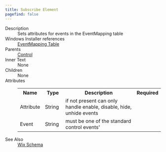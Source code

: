 ```yaml
---
title: Subscribe Element
pagefind: false
---
```

<dl>
  <dt>Description</dt>
  <dd>                 Sets attributes for events in the EventMapping table             </dd>
  <dt>Windows Installer references</dt>
  <dd>
    <a href="http://msdn.microsoft.com/library/aa368559.aspx" target="_blank">EventMapping Table</a>
  </dd>
  <dt>Parents</dt>
  <dd>
    <a href="../control/">Control</a>
  </dd>
  <dt>Inner Text</dt>
  <dd>None</dd>
  <dt>Children</dt>
  <dd>None</dd>
  <dt>Attributes</dt>
  <dd>
    <table cellspacing="0" cellpadding="0" class="schema">
      <tr>
        <th width="15%">Name</th>
        <th width="15%">Type</th>
        <th width="65%">Description</th>
        <th width="15%">Required</th>
      </tr>
      <tr>
        <td>Attribute</td>
        <td>String</td>
        <td>if not present can only handle enable, disable, hide, unhide events</td>
        <td>&nbsp;</td>
      </tr>
      <tr>
        <td>Event</td>
        <td>String</td>
        <td>must be one of the standard control events'</td>
        <td>&nbsp;</td>
      </tr>
    </table>
  </dd>
  <dt>See Also</dt>
  <dd>
    <a href="../">Wix Schema</a>
  </dd>
</dl>
